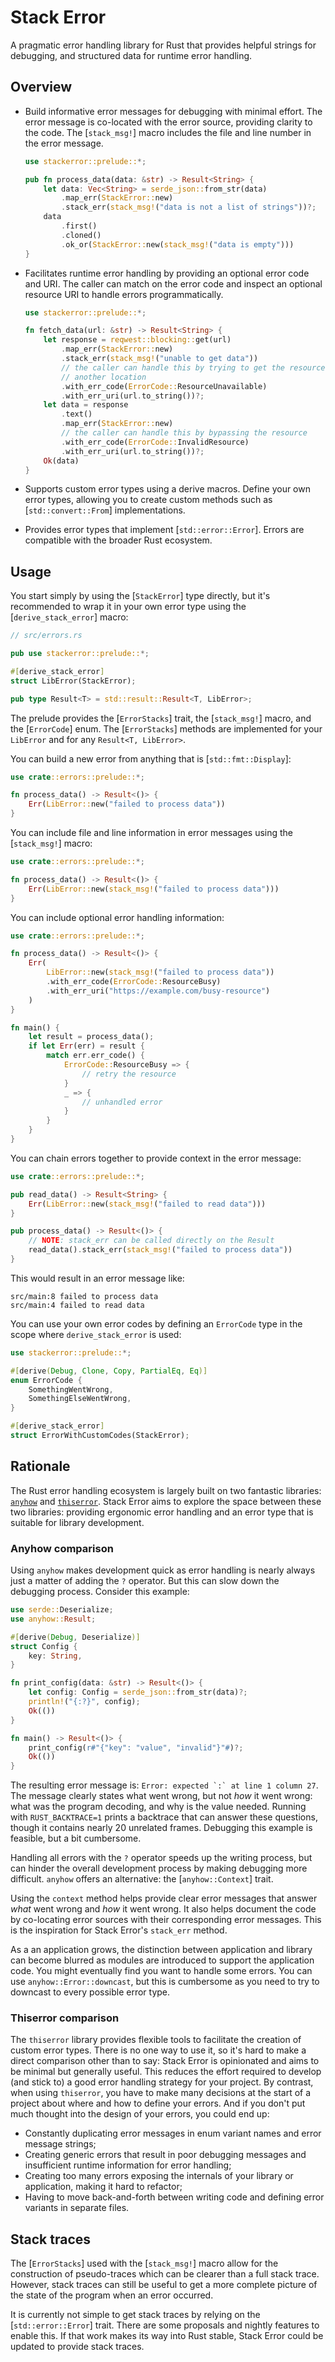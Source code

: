 # Stack Error

A pragmatic error handling library for Rust that provides helpful strings for debugging, and structured data for runtime error handling.

## Overview

- Build informative error messages for debugging with minimal effort. The error message is co-located with the error source, providing clarity to the code. The [`stack_msg!`] macro includes the file and line number in the error message.

  ```rust
  use stackerror::prelude::*;

  pub fn process_data(data: &str) -> Result<String> {
      let data: Vec<String> = serde_json::from_str(data)
          .map_err(StackError::new)
          .stack_err(stack_msg!("data is not a list of strings"))?;
      data
          .first()
          .cloned()
          .ok_or(StackError::new(stack_msg!("data is empty")))
  }
  ```

- Facilitates runtime error handling by providing an optional error code and URI. The caller can match on the error code and inspect an optional resource URI to handle errors programmatically.

  ```rust
  use stackerror::prelude::*;
  
  fn fetch_data(url: &str) -> Result<String> {
      let response = reqwest::blocking::get(url)
          .map_err(StackError::new)
          .stack_err(stack_msg!("unable to get data"))
          // the caller can handle this by trying to get the resource from 
          // another location
          .with_err_code(ErrorCode::ResourceUnavailable)
          .with_err_uri(url.to_string())?;
      let data = response
          .text()
          .map_err(StackError::new)
          // the caller can handle this by bypassing the resource
          .with_err_code(ErrorCode::InvalidResource)
          .with_err_uri(url.to_string())?;
      Ok(data)
  }
  ```

- Supports custom error types using a derive macros. Define your own error types, allowing you to create custom methods such as [`std::convert::From`] implementations.
- Provides error types that implement [`std::error::Error`]. Errors are compatible with the broader Rust ecosystem.

## Usage

You start simply by using the [`StackError`] type directly, but it's recommended to wrap it in your own error type using the [`derive_stack_error`] macro:

```rust
// src/errors.rs

pub use stackerror::prelude::*;

#[derive_stack_error]
struct LibError(StackError);

pub type Result<T> = std::result::Result<T, LibError>;
```

The prelude provides the [`ErrorStacks`] trait, the [`stack_msg!`] macro, and the [`ErrorCode`] enum. The [`ErrorStacks`] methods are implemented for your `LibError` and for any `Result<T, LibError>`.

You can build a new error from anything that is [`std::fmt::Display`]:

```rust
use crate::errors::prelude::*;

fn process_data() -> Result<()> {
    Err(LibError::new("failed to process data"))
}
```

You can include file and line information in error messages using the [`stack_msg!`] macro:

```rust
use crate::errors::prelude::*;

fn process_data() -> Result<()> {
    Err(LibError::new(stack_msg!("failed to process data")))
}
```

You can include optional error handling information:

```rust
use crate::errors::prelude::*;

fn process_data() -> Result<()> {
    Err(
        LibError::new(stack_msg!("failed to process data"))
        .with_err_code(ErrorCode::ResourceBusy)
        .with_err_uri("https://example.com/busy-resource")
    )
}

fn main() {
    let result = process_data();
    if let Err(err) = result {
        match err.err_code() {
            ErrorCode::ResourceBusy => {
                // retry the resource
            }
            _ => {
                // unhandled error
            }
        }
    }
}
```

You can chain errors together to provide context in the error message:

```rust
use crate::errors::prelude::*;

pub read_data() -> Result<String> {
    Err(LibError::new(stack_msg!("failed to read data")))
}

pub process_data() -> Result<()> {
    // NOTE: stack_err can be called directly on the Result
    read_data().stack_err(stack_msg!("failed to process data"))
}
```

This would result in an error message like:

```
src/main:8 failed to process data
src/main:4 failed to read data
```

You can use your own error codes by defining an `ErrorCode` type in the scope where `derive_stack_error` is used:

```rust
use stackerror::prelude::*;

#[derive(Debug, Clone, Copy, PartialEq, Eq)]
enum ErrorCode {
    SomethingWentWrong,
    SomethingElseWentWrong,
}

#[derive_stack_error]
struct ErrorWithCustomCodes(StackError);
```

## Rationale

The Rust error handling ecosystem is largely built on two fantastic libraries: [`anyhow`](https://docs.rs/anyhow/latest/anyhow/) and [`thiserror`](https://docs.rs/thiserror/latest/thiserror/). Stack Error aims to explore the space between these two libraries: providing ergonomic error handling and an error type that is suitable for library development.

### Anyhow comparison

Using `anyhow` makes development quick as error handling is nearly always just a matter of adding the `?` operator. But this can slow down the debugging process. Consider this example:

```rust
use serde::Deserialize;
use anyhow::Result;

#[derive(Debug, Deserialize)]
struct Config {
    key: String,
}

fn print_config(data: &str) -> Result<()> {
    let config: Config = serde_json::from_str(data)?;
    println!("{:?}", config);
    Ok(())
}

fn main() -> Result<()> {
    print_config(r#"{"key": "value", "invalid"}"#)?;
    Ok(())
}
```

The resulting error message is: ``Error: expected `:` at line 1 column 27``. The message clearly states what went wrong, but not _how_ it went wrong: what was the program decoding, and why is the value needed. Running with `RUST_BACKTRACE=1` prints a backtrace that can answer these questions, though it contains nearly 20 unrelated frames. Debugging this example is feasible, but a bit cumbersome.

Handling all errors with the `?` operator speeds up the writing process, but can hinder the overall development process by making debugging more difficult. `anyhow` offers an alternative: the [`anyhow::Context`] trait.

Using the `context` method helps provide clear error messages that answer _what_ went wrong and _how_ it went wrong. It also helps document the code by co-locating error sources with their corresponding error messages. This is the inspiration for Stack Error's `stack_err` method.

As a an application grows, the distinction between application and library can become blurred as modules are introduced to support the application code. You might eventually find you want to handle some errors. You can use `anyhow::Error::downcast`, but this is cumbersome as you need to try to downcast to every possible error type.

### Thiserror comparison

The `thiserror` library provides flexible tools to facilitate the creation of custom error types. There is no one way to use it, so it's hard to make a direct comparison other than to say: Stack Error is opinionated and aims to be minimal but generally useful. This reduces the effort required to develop (and stick to) a good error handling strategy for your project. By contrast, when using `thiserror`, you have to make many decisions at the start of a project about where and how to define your errors. And if you don't put much thought into the design of your errors, you could end up:

- Constantly duplicating error messages in enum variant names and error message strings;
- Creating generic errors that result in poor debugging messages and insufficient runtime information for error handling;
- Creating too many errors exposing the internals of your library or application, making it hard to refactor;
- Having to move back-and-forth between writing code and defining error variants in separate files.

## Stack traces

The [`ErrorStacks`] used with the [`stack_msg!`] macro allow for the construction of pseudo-traces which can be clearer  than a full stack trace. However, stack traces can still be useful to get a more complete picture of the state of the program when an error occurred.

It is currently not simple to get stack traces by relying on the [`std::error::Error`] trait. There are some proposals and nightly features to enable this. If that work makes its way into Rust stable, Stack Error could be updated to provide stack traces.